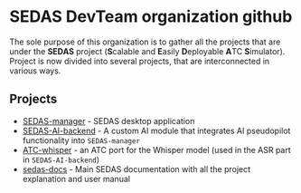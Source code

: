 # SEDAS DevTeam organization github

The sole purpose of this organization is to gather all the projects that are under the **SEDAS** project (**S**calable and **E**asily **D**eployable **A**TC **S**imulator).
Project is now divided into several projects, that are interconnected in various ways.

## Projects
- [SEDAS-manager](https://github.com/SEDAS-DevTeam/SEDAS-manager) - SEDAS desktop application
- [SEDAS-AI-backend](https://github.com/SEDAS-DevTeam/SEDAS-AI-backend) - A custom AI module that integrates AI pseudopilot functionality into `SEDAS-manager`
- [ATC-whisper](https://github.com/SEDAS-DevTeam/ATC-whisper) - an ATC port for the Whisper model (used in the ASR part in `SEDAS-AI-backend`)
- [sedas-docs](https://github.com/SEDAS-DevTeam/sedas-docs) - Main SEDAS documentation with all the project explanation and user manual
